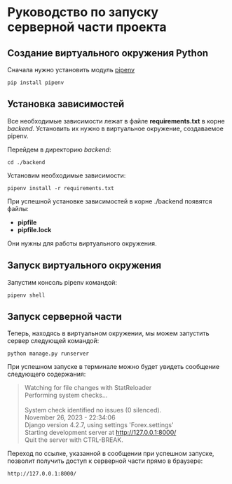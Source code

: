 # Руководство по запуску серверной части проекта

## Создание виртуального окружения Python

Сначала нужно установить модуль [pipenv](https://pypi.org/project/pipenv/)

```
pip install pipenv
```

## Установка зависимостей

Все необходимые зависимости лежат в файле **requirements.txt** в корне *backend*. Установить их нужно в виртуальное окружение,
создаваемое pipenv. 

Перейдем в директорию *backend*:

```
cd ./backend
```

Установим необходимые зависимости:

```
pipenv install -r requirements.txt
```

При успешной  установке зависимостей в корне ./backend появятся файлы:

* **pipfile**
* **pipfile.lock**

Они нужны для работы виртуального окружения.

## Запуск виртуального окружения

Запустим консоль pipenv командой:

```
pipenv shell
```

## Запуск серверной части

Теперь, находясь в виртуальном окружении, мы можем запустить сервер следующей командой:

```
python manage.py runserver
```

При успешном запуске в терминале можно будет увидеть сообщение следующего содержания:

>Watching for file changes with StatReloader<br>
Performing system checks...<br><br> System check identified no issues (0 silenced).<br>
November 26, 2023 - 22:34:06<br>Django version 4.2.7, using settings 'Forex.settings'<br>
Starting development server at http://127.0.0.1:8000/<br>
Quit the server with CTRL-BREAK.

Переход по ссылке, указанной в сообщении при успешном запуске,
позволит получить доступ к серверной части прямо в браузере:

```
http://127.0.0.1:8000/
```


